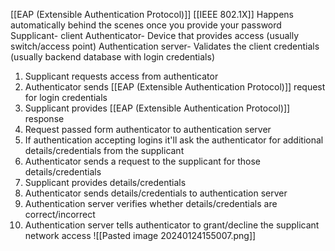 [[EAP (Extensible Authentication Protocol)]]
[[IEEE 802.1X]]
Happens automatically behind the scenes once you provide your password
Supplicant- client
Authenticator- Device that provides access (usually switch/access point)
Authentication server- Validates the client credentials (usually backend database with login credentials)
1. Supplicant requests access from authenticator
2. Authenticator sends [[EAP (Extensible Authentication Protocol)]] request for login credentials
3. Supplicant provides [[EAP (Extensible Authentication Protocol)]] response
4. Request passed form authenticator to authentication server
5. If authentication accepting logins it'll ask the authenticator for additional details/credentials from the supplicant
6. Authenticator sends a request to the supplicant for those details/credentials
7. Supplicant provides details/credentials
8. Authenticator sends details/credentials to authentication server
9. Authentication server verifies whether details/credentials are correct/incorrect
10. Authentication server tells authenticator to grant/decline the supplicant network access
![[Pasted image 20240124155007.png]]